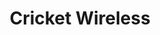 ---
title: "Cricket Wireless"
url: /chicago/cricket-wireless-south-cottage-grove-avenue-2/
shop: mobile phone
---